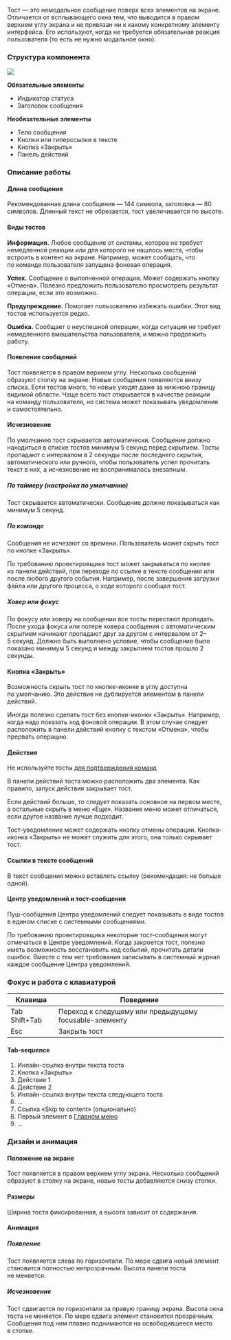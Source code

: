 Тост — это немодальное сообщение поверх всех элементов на экране. Отличается от всплывающего окна тем, что выводится в правом верхнем углу экрана и не привязан ни к какому конкретному элементу интерфейса. Его используют, когда не требуется обязательная реакция пользователя (то есть не нужно модальное окно).

<!-- example(toast-overview) -->

### Структура компонента

<div style="margin-top: 15px;">
    <img srcset="./assets/images/toast/toast__structure@2x.jpg 2x" src="./assets/images/toast/toast__structure.jpg" style="max-width: 392px"/>
</div>

__Обязательные элементы__
* Индикатор статуса
* Заголовок сообщения

__Необязательные элементы__
* Тело сообщения
* Кнопки или гиперссылки в тексте
* Кнопка «Закрыть»
* Панель действий

### Описание работы

#### Длина сообщения

Рекомендованная длина сообщения — 144 символа, заголовка — 80 символов. Длинный текст не обрезается, тост увеличивается по высоте.

#### Виды тостов

**Информация.** Любое сообщение от системы, которое не требует немедленной реакции или для которого не нашлось места, чтобы встроить в контент на экране. Например, может сообщать, что по команде пользователя запущена фоновая операция.

**Успех.** Сообщение о выполненной операции. Может содержать кнопку «Отмена». Полезно предложить пользователю просмотреть результат операции, если это возможно.

**Предупреждение.** Помогает пользователю избежать ошибки. Этот вид тостов используется редко.

**Ошибка.** Сообщает о неуспешной операции, когда ситуация не требует немедленного вмешательства пользователя, и можно продолжить работу.

<!-- example(toast-types-overview) -->

#### Появление сообщений

Тост появляется в правом верхнем углу. Несколько сообщений образуют стопку на экране. Новые сообщения появляются внизу списка. Если тостов много, то новые уходят даже за нижнюю границу видимой области. Чаще всего тост открывается в качестве реакции на команду пользователя, но система может показывать уведомления и самостоятельно.

#### Исчезновение

По умолчанию тост скрывается автоматически. Сообщение должно находиться в списке тостов минимум 5 секунд перед скрытием. Тосты пропадают с интервалом в 2 секунды после последнего скрытия, автоматического или ручного, чтобы пользователь успел прочитать текст в них, а исчезновение не воспринималось внезапным.

##### По таймеру (настройка по умолчанию)

Тост скрывается автоматически. Сообщение должно показываться как минимум 5 секунд.

##### По команде

Сообщения не исчезают со времени. Пользователь может скрыть тост по кнопке «Закрыть».

По требованию проектировщика тост может закрываться по кнопке из панели действий, при переходе по ссылке в тексте сообщения или после любого другого события. Например, после завершения загрузки файла или другого процесса, о ходе которого сообщал тост.

##### Ховер или фокус

По фокусу или ховеру на сообщении все тосты перестают пропадать. После ухода фокуса или потере ховера сообщения с автоматическим скрытием начинают пропадают друг за другом с интервалом от 2–5 секунд. Должно быть выполнено условие, чтобы сообщение было показано минимум 5 секунд и между закрытием тостов прошло 2 секунды.

#### Кнопка «Закрыть»

Возможность скрыть тост по кнопке-иконке в углу доступна по умолчанию. Это действие не дублируется элементом в панели действий.

Иногда полезно сделать тост без кнопки-иконки «Закрыть». Например, когда надо показать ход фоновой операции. В этом случае следует расположить в панели действий кнопку с текстом «Отмена», чтобы прервать операцию.

<!-- example(toast-progress-bar-overview) -->

#### Действия

<div class="kbq-alert kbq-alert_info" style="margin-top: 15px; margin-buttom: 15px;">
    <i class="mc kbq-icon kbq-info-o_16 kbq-alert__icon"></i>
    <span>Не&nbsp;используйте <nobr>тосты</nobr> <a href="/components/modal/overview#простой-диалог-без-шапки" kbq-link>для подтверждения команд </a></span> 
</div>

В панели действий тоста можно расположить два элемента. Как правило, запуск действия закрывает тост. 

Если действий больше, то следует показать основное на первом месте, а остальные скрыть в меню «Еще». Название меню может отличаться, если другое название лучше подходит.

Тост-уведомление может содержать кнопку отмены операции. Кнопка-иконка «Закрыть» не может служить для этого, она только скрывает тост.

<!-- example(toast-actions-overview) -->

<!-- example(toast-report-overview) -->

#### Ссылки в тексте сообщений

В текст сообщения можно вставлять ссылку (рекомендация: не больше одной).

<!-- example(toast-link-overview) -->

#### Центр уведомлений и тост-сообщения

Пуш-сообщения Центра уведомлений следует показывать в виде тостов в едином списке с системными сообщениями.

По требованию проектировщика некоторые тост-сообщения могут отмечаться в Центре уведомлений. Когда закроется тост, полезно иметь возможность восстановить ход событий, прочитать детали ошибок. Вместе с тем нет требования записывать в системный журнал каждое сообщение Центра уведомлений.

### Фокус и работа с клавиатурой

| Клавиша        | Поведение                                                                                                                     |
| ---            |  ---                                                                                                                          |
| <span class="hot-key-button">Tab</span> <span class="hot-key-button">Shift+Tab</span> | Переход к следущему или предыдущему focusable-элементу |
| <span class="hot-key-button">Esc</span>                                               | Закрыть тост                                           |

#### Tab-sequence
1. Инлайн-ссылка внутри текста тоста
2. Кнопка «Закрыть»
3. Действие 1
4. Действие 2
5. Инлайн-ссылка внутри текста следующего тоста
6. …
7. Ссылка «Skip to content» (опционально)
8. Первый элемент в [Главном меню](/components/navbar)
9. …


### Дизайн и анимация

#### Положение на экране

Тост появляется в правом верхнем углу экрана. Несколько сообщений образуют в стопку на экране, новые тосты добавляются снизу стопки.

#### Размеры

Ширина тоста фиксированная, а высота зависит от содержания.

#### Анимация

##### Появление

Тост появляется слева по горизонтали. По мере сдвига новый элемент становится полностью непрозрачным. Высота панели тоста не меняется.

##### Исчезновение

Тост сдвигается по горизонтали за правую границу экрана. Высота окна тоста не меняется. По мере сдвига элемент становится прозрачным. Сообщения под ним плавно поднимаются на освободившееся место в стопке.
